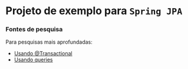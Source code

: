 # Projeto de exemplo para `Spring JPA`

### Fontes de pesquisa
Para pesquisas mais aprofundadas:

* [Usando @Transactional](https://docs.spring.io/spring-framework/reference/data-access/transaction/declarative/annotations.html)
* [Usando queries](https://www.baeldung.com/spring-data-jpa-query)
